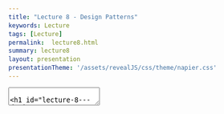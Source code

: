 ```yaml
---
title: "Lecture 8 - Design Patterns"
keywords: Lecture
tags: [Lecture]
permalink:  lecture8.html
summary: lecture8
layout: presentation
presentationTheme: '/assets/revealJS/css/theme/napier.css' 
---
```

<section data-markdown data-separator="^\n---\n$" data-separator-vertical="^\n--\n$">
<textarea data-template>

# Lecture 8 - Design Patterns
### SET09121 - Games Engineering

<br><br>
Thomas Methven
<br>
(Original material by Kevin Chalmers and Sam Serrels)

School of Computing. Edinburgh Napier University


---

# Recommended Reading

Game Programming Patterns - Robert Nystrom

![image](assets/images/game_patterns_book.jpg)



---

# Review of UML


---

# What is UML?

- UML stands for the Unified Modelling Language.
- UML allows us to model software from various viewpoints.
    - The structure of the software.
        - Class diagram.
    - The behaviour of the software.
        - Use case diagram.
        - Activity diagram.
        - State diagram.
    - The interaction within the software.
        - Sequence diagram.
- UML can be integrated into any software development process.
    - Analysis and requirements gathering.
    - System design.
- UML essentially provides a schematic of our software.

---

# When to Use UML

- There are five diagrams I find useful.
    - Use case diagrams - overall requirements gathering.
    - Activity diagrams - flow chart of behaviour.
    - Class diagrams - main system design.
    - Sequence diagrams - individual steps and interaction between components.
    - State diagrams - model object or system state.
- **Use diagrams whenever possible!** 
 - Working out on paper how something works is **always** easier than banging your head off your code.
 - Trust me, we've all been there.


---

# What are Design Patterns?


---

# What are Design Patterns?

- A design pattern is a reusable solution to a commonly occurring problem when designing software.
- Reusable is the key here.
    - Engineering is about reusing existing solutions whenever possible.
    - Other engineering disciplines have reusable solutions to given problems.
- When we look at our software development problems from a high enough abstraction level we will see lots of areas of reuse.

![image](assets/images/software_development.png) <!-- .element width="45%"  -->
 

---

# Reading UML for Patterns

- The important factor we are going to cover is our ability to recognise and implement patterns from UML.
- We're not expecting you to find patterns online, try to determine if they are useful, and then try and integrate them.

![image](assets/images/patterns.png) <!-- .element width="100%"  -->


---

# Useful Design Patterns for Games


---

# Types of Patterns

- Design patterns can be divided into a number of categories based on the type of problem they try and solve.
 - **Creational** patterns
    - Used for, or dictate, object creation mechanisms.
 - **Structural** patterns,
    - Allow control of the relationships between objects.
 - **Behavioural** patterns,
    - Used to control common communication patterns between objects.
- You'll likely already know at least one pattern from each of these categories.


---

# Singleton


---

# Singleton Pattern 
![image](assets/images/singleton.png) <!-- .element width="80%"  -->


---

# Singleton Pattern

- The Singleton pattern lets us ensure that only one instance of a given class ever exists.
- The pattern is good when we want to control and coordinate particular operations in our system.
    - E.g. A game only has one GameController for tracking gamestate and flow.
    - Our game engine wants to ensure control over game entities at particular stages.
- Singletons are good for providing a centralised approach to access a particular part of the system.
    - Almost like providing a global attribute.
- There are numerous approaches to ensure Singleton behaviour.


---

# Composite Pattern 

![image](assets/images/composite.png) <!-- .element width="80%"  -->


---

# Composite Pattern

- The Composite pattern allows us to treat objects and compositions of objects in a uniform manner.
- We tell our game to update, it tells the entity manager to update, which tells the entities to update, etc.
- A pure compositional pattern has components and compositions of components that look the same.
    - In Object-Oriented Software Development you could add buttons to panels, and panels to other panels or windows. The window just treats the panel as any other component.
- We take a less pure approach but we are still composing groups of objects with uniform interfaces.


---

# Iterator Pattern 

![image](assets/images/iterator.png) <!-- .element width="80%"  -->


---

# Iterator Pattern

- The iterator pattern allows us to access the individual elements of a collection of objects (aggregate) in a uniform manner without exposing the collection structure underneath.
- One of the most useful (and oldest) patterns available.
    - Create a collection.
    - Add objects to collection.
    - Iterate through collection when needed and perform individual actions.


---

# Mediator Pattern 
![image](assets/images/mediator.png) <!-- .element width="80%"  -->


---

# Mediator Pattern

- The Mediator pattern provides a unified interface to a set of objects in a system.
- Objects no longer communicate directly with each other, but instead communicate through the mediator.
- This reduces the dependencies between communicating objects, thereby reducing coupling.
- Mediator is very common pattern in GUI systems.
    - Event based programming.
    - Message passing. 
- The mediator pattern is useful for building messaging systems as it detaches the components. It is a loose coupling approach.


---

# State Pattern 
![image](assets/images/state.png) <!-- .element width="80%"  -->


---

# State Pattern

- Allows us to encapsulate an object's state within another object.
- We can switch the state object at any time during runtime.
    - Effectively changing the behaviour of the object.
- For example the ghost in PacMan.
    - Current state is chase PacMan.
    - When PacMan eats a power pill the ghost changes state to evade PacMan.
    - When power pill timer runs out state changes back to chase PacMan.
- The different behaviours are programmed in different objects. The ghost simply calls the state class when it updates.


---

# Strategy Pattern 

![image](assets/images/strategy.png) <!-- .element width="80%"  -->


---

# Strategy Pattern

- Sometimes we want to maintain a set of algorithms that an object can execute at given times.
- In general the algorithms that need to be used are not known until runtime.
    - The PacMan example previously code equally be achieved by the strategy pattern.
- Again this is a good AI pattern allowing us to interchange behaviours at given points.
- Notice that the state and strategy patterns are also very similar (structurally identical). They have different purposes but can be used fairly interchangeably.


---

# Manager Pattern 

![image](assets/images/manager.png) <!-- .element width="80%"  -->


---

# Manager Pattern

- We want to have a centralised repository and control point for a collection of objects.
- The manager object keeps track of objects of a particular type and maintains them in a data collection.
- The manager object also performs group operations on the collection of objects when required.
- The manager pattern is something we've identified when making the game engine.
    - There are similar patterns such as the Boss pattern.
    - We are free to define our own patterns.


---

# Data-driven Design Pattern 

![image](assets/images/data-driven-uml.png) <!-- .element width="95%"  -->


---

# Data-driven Design Pattern

- Having each object contain its own data is not-necessarily efficient.
- Data layout in memory means certain functions are going to jump around memory, which is expensive.
- Also, it can lead to costs in copying objects around.
- A better idea is to store data objects in data owning objects.
- A functional object (one that has actual methods) then has access to these objects as required.
- This makes everything much easier to manage - although some OO purists think it isn't OO any more


---

# Recognising Design Patterns

- You will be surprised how often design patterns pop-up when developing software.
- Some patterns are even built into languages and frameworks that you have used.
    - `foreach` in C# is an iterator.
    - C# also has delegates.
    - Python has decorators.
    - Java provides the observer pattern.
- To recognise a pattern you need to first recognise the problem you are trying to solve.
    - Again, this means doing a higher-level analysis.
- If you find you are doing the same thing over and over again, chances are you have a pattern.


---

# Summary


---

# Summary

- Design patterns are a very important tool in the software engineer's toolbox.
    - Reusable solutions to particular problems.
    - Simplify existing solutions.
    - Patterns have proven usefulness.
- Understanding design patterns is probably the most important skill you can pick up at this stage of your programming education.
    - Object-oriented Software Development touched on these areas.
- Knowing when and where to use a design pattern can save you a lot of effort.
    - And there are a lot of potential patterns out there.
